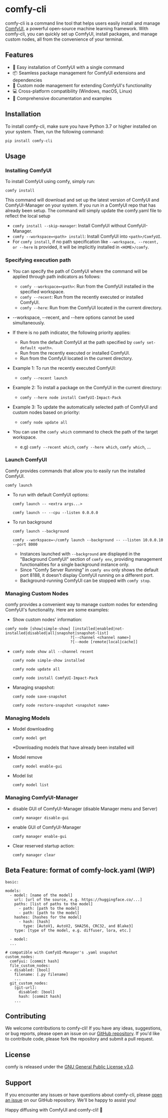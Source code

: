 # comfy-cli

comfy-cli is a command line tool that helps users easily install and manage [ComfyUI](https://github.com/comfyanonymous/ComfyUI), a powerful open-source machine learning framework. With comfy-cli, you can quickly set up ComfyUI, install packages, and manage custom nodes, all from the convenience of your terminal.

## Features

- 🚀 Easy installation of ComfyUI with a single command
- 📦 Seamless package management for ComfyUI extensions and dependencies
- 🔧 Custom node management for extending ComfyUI's functionality
- 💻 Cross-platform compatibility (Windows, macOS, Linux)
- 📖 Comprehensive documentation and examples

## Installation

To install comfy-cli, make sure you have Python 3.7 or higher installed on your system. Then, run the following command:

`pip install comfy-cli`


## Usage

### Installing ComfyUI

To install ComfyUI using comfy, simply run:

`comfy install`

This command will download and set up the latest version of ComfyUI and ComfyUI-Manager on your
system. If you run in a ComfyUI repo that has already been setup. The command
will simply update the comfy.yaml file to reflect the local setup

  * `comfy install --skip-manager`: Install ComfyUI without ComfyUI-Manager.
  * `comfy --workspace=<path> install`: Install ComfyUI into `<path>/ComfyUI`.
  * For `comfy install`, if no path specification like `--workspace, --recent, or --here` is provided, it will be implicitly installed in `<HOME>/comfy`.


### Specifying execution path

* You can specify the path of ComfyUI where the command will be applied through path indicators as follows:
  * `comfy --workspace=<path>`: Run from the ComfyUI installed in the specified workspace.
  * `comfy --recent`: Run from the recently executed or installed ComfyUI.
  * `comfy --here`: Run from the ComfyUI located in the current directory.
* --workspace, --recent, and --here options cannot be used simultaneously.
* If there is no path indicator, the following priority applies:
  * Run from the default ComfyUI at the path specified by `comfy set-default <path>`.
  * Run from the recently executed or installed ComfyUI.
  * Run from the ComfyUI located in the current directory.

* Example 1: To run the recently executed ComfyUI:
  * `comfy --recent launch`
* Example 2: To install a package on the ComfyUI in the current directory:
  * `comfy --here node install ComfyUI-Impact-Pack`
* Example 3: To update the automatically selected path of ComfyUI and custom nodes based on priority:
  * `comfy node update all`

* You can use the `comfy which` command to check the path of the target workspace.
  * e.g) `comfy --recent which`, `comfy --here which`, `comfy which`, ...

### Launch ComfyUI

Comfy provides commands that allow you to easily run the installed ComfyUI.

  `comfy launch`

- To run with default ComfyUI options:

  `comfy launch -- <extra args...>`

  `comfy launch -- --cpu --listen 0.0.0.0`

- To run background

  `comfy launch --background`

  `comfy --workspace=~/comfy launch --background -- --listen 10.0.0.10 --port 8000`
  - Instances launched with `--background` are displayed in the "Background ComfyUI" section of `comfy env`, providing management functionalities for a single background instance only. 
  - Since "Comfy Server Running" in `comfy env` only shows the default port 8188, it doesn't display ComfyUI running on a different port.
  - Background-running ComfyUI can be stopped with `comfy stop`.


### Managing Custom Nodes

comfy provides a convenient way to manage custom nodes for extending ComfyUI's functionality. Here are some examples:

- Show custom nodes' information:
 ```
comfy node [show|simple-show] [installed|enabled|not-installed|disabled|all|snapshot|snapshot-list] 
                              ?[--channel <channel name>] 
                              ?[--mode [remote|local|cache]]
```
-
  `comfy node show all --channel recent`

  `comfy node simple-show installed`

  `comfy node update all`

  `comfy node install ComfyUI-Impact-Pack`


- Managing snapshot:

  `comfy node save-snapshot`

  `comfy node restore-snapshot <snapshot name>`


### Managing Models

- Model downloading

  `comfy model get`

  *Downloading models that have already been installed will 

- Model remove

  `comfy model enable-gui`

- Model list

  `comfy model list`


### Managing ComfyUI-Manager

- disable GUI of ComfyUI-Manager (disable Manager menu and Server)

  `comfy manager disable-gui`

- enable GUI of ComfyUI-Manager

  `comfy manager enable-gui`

- Clear reserved startup action:

  `comfy manager clear`


## Beta Feature: format of comfy-lock.yaml (WIP)

```
basic:

models:
  - model: [name of the model] 
    url: [url of the source, e.g. https://huggingface.co/...]
    paths: [list of paths to the model]
      - path: [path to the model]
      - path: [path to the model]
    hashes: [hashes for the model]
      - hash: [hash]
        type: [AutoV1, AutoV2, SHA256, CRC32, and Blake3]
    type: [type of the model, e.g. diffuser, lora, etc.]

  - model:
  ...

# compatible with ComfyUI-Manager's .yaml snapshot
custom_nodes:  
  comfyui: [commit hash]
  file_custom_nodes:
  - disabled: [bool]
    filename: [.py filename]
    ...
  git_custom_nodes:
    [git-url]:
      disabled: [bool]
      hash: [commit hash]
    ...
```

## Contributing

We welcome contributions to comfy-cli! If you have any ideas, suggestions, or
bug reports, please open an issue on our [GitHub
repository](https://github.com/Comfy-Org/comfy-cli/issues). If you'd like to contribute code,
please fork the repository and submit a pull request.


## License

comfy is released under the [GNU General Public License v3.0](https://github.com/drip-art/comfy-cli/blob/master/LICENSE).

## Support

If you encounter any issues or have questions about comfy-cli, please [open an issue](https://github.com/comfy-cli/issues) on our GitHub repository. We'll be happy to assist you!

Happy diffusing with ComfyUI and comfy-cli! 🎉

